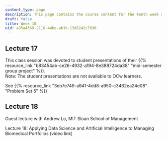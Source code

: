 ```yaml
---
content_type: page
description: This page contains the course content for the tenth week of class.
draft: false
title: Week 10
uid: a85a4369-2116-44be-ab1b-13d8242c7690
---
```

## Lecture 17

This class session was devoted to student presentations of their {{% resource_link "b83454ab-ce26-4932-a194-8e388724da38" "mid-semester group project" %}}.     
Note: The student presentations are not available to OCw learners.

See {{% resource_link "3eb7e749-a941-4dd8-a950-c3462ea24e08" "Problem Set 5" %}}

## Lecture 18

Guest lecture with Andrew Lo, MIT Sloan School of Management

Lecture 18: Applying Data Science and Artificial Intelligence to Managing Biomedical Portfolios (video link)